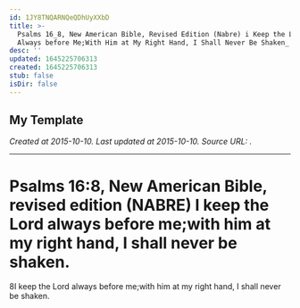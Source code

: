 ```yaml
---
id: 1JY8TNQARNQeQDhUyXXbD
title: >-
  Psalms 16_8, New American Bible, Revised Edition (Nabre) i Keep the Lord
  Always before Me;With Him at My Right Hand, I Shall Never Be Shaken_
desc: ''
updated: 1645225706313
created: 1645225706313
stub: false
isDir: false
---
```

My Template
---

_Created at 2015-10-10._
_Last updated at 2015-10-10._
_Source URL: [](http://bible.com/463/psa.16.8.NABRE)._




---

# Psalms 16:8, New American Bible, revised edition (NABRE) I keep the Lord always before me;with him at my right hand, I shall never be shaken.


8I keep the Lord always before me;with him at my right hand, I shall never be shaken.

